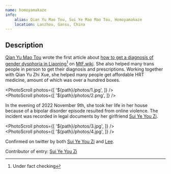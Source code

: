 ```yaml
---
name: homoyamakaze
info:
    alias: Qian Yu Mao Tou, Sui Ye Mao Mao Tou, Homoyamakaze
    location: Lanzhou, Gansu, China
---
```


## Description

[Qian Yu Mao Tou](https://twitter.com/homoyamakaze)
wrote the first article about [how to get a diagnosis of gender dysphoria in Liaoning](https://mtf.wiki/zh-cn/docs/psyco/liaoning/liu-hong/)[^1]
on [MtF.wiki](https://mtf.wiki).
She also helped many trans people in person to get their diagnosis and prescriptions.
Working together with Qian Yu Zhi Xue, she helped many people get affordable HRT medicine, amount of which was over a hundred boxes.

<PhotoScroll photos={[ '${path}/photos/1.jpg', ]} />  
<PhotoScroll photos={[ '${path}/photos/2.png', ]} />

In the evening of 2022 November 9th, she took her life in her house because of a bipolar disorder episode resulted from online violence.
The incident was recorded in legal documents by her girlfriend [Sui Ye You Zi](https://twitter.com/YuzuTvT).

<PhotoScroll photos={[ '${path}/photos/3.jpg', ]} />  
<PhotoScroll photos={[ '${path}/photos/4.jpg', ]} />

Confirmed on twitter by both [Sui Ye You Zi](https://twitter.com/YuzuTvT) and [Lee](https://twitter.com/rbqwansui).

Contributor of entry:
[Sui Ye You Zi](https://twitter.com/YuzuTvT)

[^1]: Under fact checking
